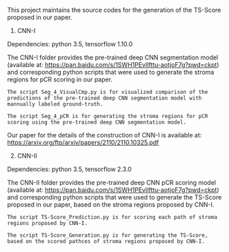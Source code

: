This project maintains the source codes for the generation of the TS-Score proposed in our paper.


1. CNN-I

Dependencies: python 3.5, tensorflow 1.10.0

The CNN-I folder provides the pre-trained deep CNN segmentation model (available at: https://pan.baidu.com/s/1SWH1PEvlIfttu-aotjoF7g?pwd=ckpt) and corresponding python scripts that were used to generate the stroma regions for pCR scoring in our paper.

    The script Seg_4_VisualCmp.py is for visualized comparison of the predictions of the pre-trained deep CNN segmentation model with mannually labeled ground-truth.
    
    The script Seg_4_pCR is for generating the stroma regions for pCR scoring using the pre-trained deep CNN segmentation model.

Our paper for the details of the construction of CNN-I is available at: https://arxiv.org/ftp/arxiv/papers/2110/2110.10325.pdf 


2. CNN-II

Dependencies: python 3.5, tensorflow 2.3.0

The CNN-II folder provides the pre-trained deep CNN pCR scoring model (available at: https://pan.baidu.com/s/1SWH1PEvlIfttu-aotjoF7g?pwd=ckpt) and corresponding python scripts that were used to generate the TS-Score proposed in our paper, based on the stroma regions proposed by CNN-I.

    The script TS-Score_Prediction.py is for scoring each path of stroma regions proposed by CNN-I.
    
    The script TS-Score_Generation.py is for generating the TS-Score, based on the scored pathces of stroma regions proposed by CNN-I.
    
